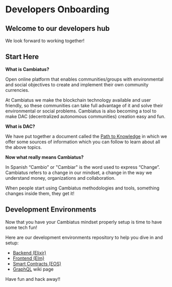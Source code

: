 # Developers Onboarding

## Welcome to our developers hub 

We look forward to working together!

## Start Here 

**What is Cambiatus?**

Open online platform that enables communities/groups with environmental and social objectives to create and implement their own community currencies. 

At Cambiatus we make the blockchain technology available and user friendly, so these communities can take full advantage of it and solve their environmental or social problems. Cambiatus is also becoming a tool to make DAC (decentralized autonomous communities) creation easy and fun. 

**What is DAC?**

We have put together a document called the [Path to Knowledge](https://docs.google.com/document/d/1cKmTSR9VpPkYyD-uhpnnAuF4JITGWSu6X5BP9le1yMw/edit) in which we offer some sources of information which you can follow to learn about all the above topics. 

**Now what really means Cambiatus?**

In Spanish “Cambio” or "Cambiar" is the word used to express “Change”.  Cambiatus refers to a change in our mindset, a change in the way we understand money, organizations and collaboration. 

When people start using Cambiatus methodologies and tools, something changes inside them, they get it! 

## Development Environments

Now that you have your Cambiatus mindset properly setup is time to have some tech fun!

Here are our development environments repository to help you dive in and setup:

- [Backend (Elixir)](https://github.com/cambiatus/backend)
- [Frontend (Elm)](https://github.com/cambiatus/frontend)
- [Smart Contracts (EOS)](https://github.com/cambiatus/contracts)
- [GraphQL](graph_doc/graphql.md) wiki page

Have fun and hack away!!
